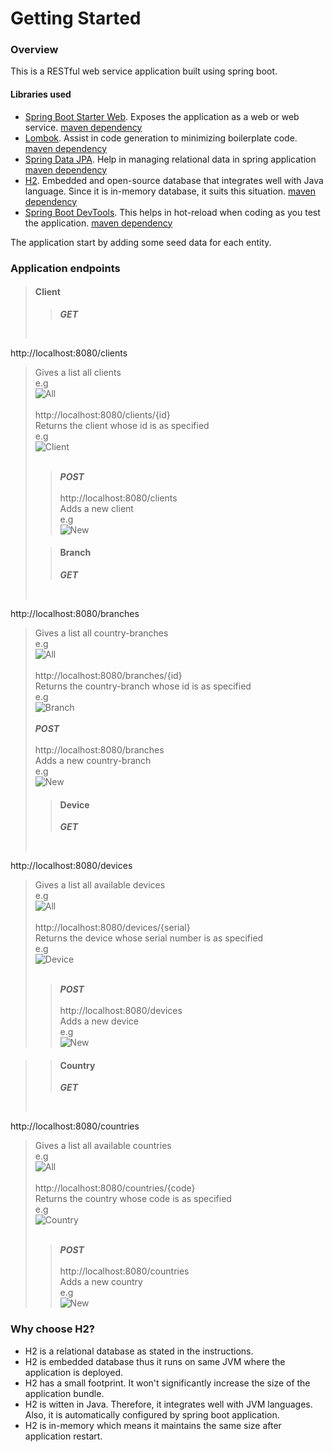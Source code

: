 # Getting Started

### Overview

This is a RESTful web service application built using spring boot.

#### Libraries used


* [Spring Boot Starter Web](https://spring.io/guides/tutorials/rest/). Exposes the application as a web or web service. 
  [maven dependency](https://mvnrepository.com/artifact/org.springframework.boot/spring-boot-starter-web)
* [Lombok](https://projectlombok.org/). Assist in code generation to  minimizing boilerplate code. 
  [maven dependency](https://mvnrepository.com/artifact/org.projectlombok)
* [Spring Data JPA](https://spring.io/projects/spring-data-jpa).
  Help in managing relational data in spring application
  [maven dependency](https://mvnrepository.com/artifact/org.springframework.boot/spring-boot-starter-data-jpa)
* [H2](http://www.h2database.com/html/main.html).
  Embedded and open-source database that integrates well with Java language.
  Since it is in-memory database, it suits this situation.
  [maven dependency](https://mvnrepository.com/artifact/com.h2database/h2)
* [Spring Boot DevTools](https://docs.spring.io/spring-boot/docs/1.5.16.RELEASE/reference/html/using-boot-devtools.html).
    This helps in hot-reload when coding as you test the application.
  [maven dependency](https://mvnrepository.com/artifact/org.springframework.boot/spring-boot-devtools)


The application start by adding some seed data for each entity.

### Application endpoints
> #### Client
> > ***GET*** <br>
> <br>
http://localhost:8080/clients <br>
> Gives a list all clients <br>
> e.g <br>
> ![All](images/clients-all.PNG)
> <br><br>
> http://localhost:8080/clients/{id} <br>
> Returns the client whose id is as specified <br>
> e.g <br>
> ![Client](images/clients-speciic.PNG) <br><br>
> > ***POST***
> <br><br>
http://localhost:8080/clients <br>
> Adds a new client <br>
> e.g <br>
> ![New](images/clients-add.PNG)
> 
> > #### Branch
> > ***GET*** <br>
> <br>
http://localhost:8080/branches <br>
> Gives a list all country-branches <br>
> e.g <br>
> ![All](images/branches-all.PNG)
> <br><br>
> http://localhost:8080/branches/{id} <br>
> Returns the country-branch whose id is as specified <br>
> e.g <br>
> ![Branch](images/branches-specific.PNG)<br><br>
> ***POST***
> <br><br>
http://localhost:8080/branches <br>
> Adds a new country-branch <br>
> e.g <br>
> ![New](images/branches-add.PNG)
>
> > #### Device
> > ***GET*** <br>
> <br>
http://localhost:8080/devices <br>
> Gives a list all available devices <br>
> e.g <br>
> ![All](images/devices-all.PNG)
> <br><br>
> http://localhost:8080/devices/{serial} <br>
> Returns the device whose serial number is as specified <br>
> e.g <br>
> ![Device](images/devices-specific.PNG) <br><br>
> > ***POST***
> <br><br>
http://localhost:8080/devices <br>
> Adds a new device <br>
> e.g <br>
> ![New](images/devices-add.PNG)

>
> > #### Country
> > ***GET*** <br>
> <br>
http://localhost:8080/countries <br>
> Gives a list all available countries <br>
> e.g <br>
> ![All](images/countries-all.PNG)
> <br><br>
> http://localhost:8080/countries/{code} <br>
> Returns the country whose code is as specified <br>
> e.g <br>
> ![Country](images/countries-specific.PNG)<br><br>
> > ***POST***
> <br><br>
http://localhost:8080/countries <br>
> Adds a new country <br>
> e.g <br>
> ![New](images/countries-add.PNG)


### Why choose H2?
* H2 is a relational database as stated in the instructions.
* H2 is embedded database thus it runs on same JVM where the application is deployed.
* H2 has a small footprint. It won't significantly increase the size of the application bundle.
* H2 is witten in Java. Therefore, it integrates well with JVM languages. Also, it is automatically configured by spring boot application.
* H2 is in-memory which means it maintains the same size after application restart.





